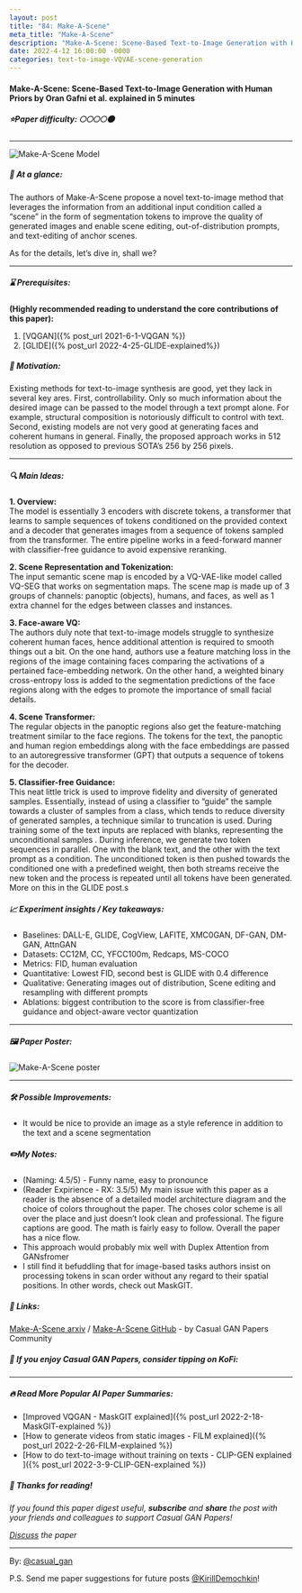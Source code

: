```yaml
---
layout: post
title: "84: Make-A-Scene"
meta_title: "Make-A-Scene"
description: "Make-A-Scene: Scene-Based Text-to-Image Generation with Human Priors by Oran Gafni et al. explained in 5 minutes"
date: 2022-4-12 16:00:00 -0000
categories: text-to-image-VQVAE-scene-generation
---
```


#### Make-A-Scene: Scene-Based Text-to-Image Generation with Human Priors by Oran Gafni et al. explained in 5 minutes

##### ⭐️Paper difficulty: 🌕🌕🌕🌕🌑

***

![Make-A-Scene Model](/assets/images/Make-A-Scene-Preview.png "Make-A-Scene Teaser")

##### 🎯 At a glance:

The authors of Make-A-Scene propose a novel text-to-image method that leverages the information from an additional input condition called a “scene” in the form of segmentation tokens to improve the quality of generated images and enable scene editing, out-of-distribution prompts, and text-editing of anchor scenes.

As for the details, let’s dive in, shall we?

<script type='text/javascript' src='https://storage.ko-fi.com/cdn/widget/Widget_2.js'></script><script type='text/javascript'>kofiwidget2.init('Tip Casual GAN Papers', '#2b2f3c', 'V7V7BXBHV');kofiwidget2.draw();</script> 

***

##### ⌛️ Prerequisites:

**(Highly recommended reading to understand the core contributions of this paper):**  
1. [VQGAN]({% post_url 2021-6-1-VQGAN %})  
2. [GLIDE]({% post_url 2022-4-25-GLIDE-explained%})

##### 🚀 Motivation:

Existing methods for text-to-image synthesis are good, yet they lack in several key ares. First, controllability. Only so much information about the desired image can be passed to the model through a text prompt alone. For example, structural composition is notoriously difficult to control with text. Second, existing models are not very good at generating faces and coherent humans in general. Finally, the proposed approach works in 512 resolution as opposed to previous SOTA’s 256 by 256 pixels.

***

##### 🔍 Main Ideas:

**1. Overview:**  
The model is essentially 3 encoders with discrete tokens, a transformer that learns to sample sequences of tokens conditioned on the provided context and a decoder that generates images from a sequence of tokens sampled from the transformer. The entire pipeline works in a feed-forward manner with classifier-free guidance to avoid expensive reranking.

**2. Scene Representation and Tokenization:**  
The input semantic scene map is encoded by a VQ-VAE-like model called VQ-SEG that works on segmentation maps. The scene map is made up of 3 groups of channels: panoptic (objects), humans, and faces, as well as 1 extra channel for the edges between classes and instances.

**3. Face-aware VQ:**  
The authors duly note that text-to-image models struggle to synthesize coherent human faces, hence additional attention is required to smooth things out a bit. On the one hand, authors use a feature matching loss in the regions of the image containing faces comparing the activations of a pertained face-embedding network. On the other hand, a weighted binary cross-entropy loss is added to the segmentation predictions of the face regions along with the edges to promote the importance of small facial details.

**4. Scene Transformer:**  
The regular objects in the panoptic regions also get the feature-matching treatment similar to the face regions. The tokens for the text, the panoptic and human region embeddings along with the face embeddings are passed to an autoregressive transformer (GPT) that outputs a sequence of tokens for the decoder.

**5. Classifier-free Guidance:**  
This neat little trick is used to improve fidelity and diversity of generated samples. Essentially, instead of using a classifier to “guide” the sample towards a cluster of samples from a class, which tends to reduce diversity of generated samples, a technique similar to truncation is used. During training some of the text inputs are replaced with blanks, representing the unconditional samples . During inference, we generate two token sequences in parallel. One with the blank text, and the other with the text prompt as a condition. The unconditioned token is then pushed towards the conditioned one with a predefined weight, then both streams receive the new token and the process is repeated until all tokens have been generated. More on this in the GLIDE post.s

##### 📈 Experiment insights / Key takeaways:

- Baselines: DALL-E, GLIDE, CogView, LAFITE, XMC0GAN, DF-GAN, DM-GAN, AttnGAN
- Datasets: CC12M, CC, YFCC100m, Redcaps, MS-COCO
- Metrics: FID, human evaluation
- Quantitative: Lowest FID, second best is GLIDE with 0.4 difference
- Qualitative: Generating images out of distribution, Scene editing and resampling with different prompts
- Ablations: biggest contribution to the score is from classifier-free guidance and object-aware vector quantization

***

##### 🖼️ Paper Poster:

![Make-A-Scene poster](/assets/images/Make-A-Scene.jpg "Make-A-Scene Poster")

***

##### 🛠 Possible Improvements:

- It would be nice to provide an image as a style reference in addition to the text and a scene segmentation

##### ✏️My Notes:

- (Naming: 4.5/5) - Funny name, easy to pronounce  
- (Reader Expirience - RX: 3.5/5) My main issue with this paper as a reader is the absence of a detailed model architecture diagram and the choice of colors throughout the paper. The choses color scheme is all over the place and just doesn’t look clean and professional. The figure captions are good. The math is fairly easy to follow. Overall the paper has a nice flow.  
- This approach would probably mix well with Duplex Attention from GANsfromer  
- I still find it befuddling that for image-based tasks authors insist on processing tokens in scan order without any regard to their spatial positions. In other words, check out MaskGIT.  

##### 🔗 Links:

[Make-A-Scene arxiv](https://arxiv.org/abs/2203.13131v1) / [Make-A-Scene GitHub](https://github.com/CasualGANPapers/Make-A-Scene) - by Casual GAN Papers Community

##### 💸 If you enjoy Casual GAN Papers, consider tipping on KoFi:  

<script type='text/javascript' src='https://storage.ko-fi.com/cdn/widget/Widget_2.js'></script><script type='text/javascript'>kofiwidget2.init('Tip Casual GAN Papers', '#e02863', 'V7V7BXBHV');kofiwidget2.draw();</script> 

***

##### 🔥 Read More Popular AI Paper Summaries:
- [Improved VQGAN - MaskGIT explained]({% post_url 2022-2-18-MaskGIT-explained %})
- [How to generate videos from static images - FILM explained]({% post_url 2022-2-26-FILM-explained %})
- [How to do text-to-image without training on texts - CLIP-GEN explained ]({% post_url 2022-3-9-CLIP-GEN-explained %})

##### 👋 Thanks for reading!
*If you found this paper digest useful, **subscribe** and **share** the post with your friends and colleagues to support Casual GAN Papers!*

*[Discuss](https://t.me/casual_gans_chat) the paper*

***

By: [@casual_gan](https://t.me/joinchat/KeutnzlvetRkZGZi)

P.S. Send me paper suggestions for future posts
[@KirillDemochkin](mailto:kdemochkin@gmail.com)!
